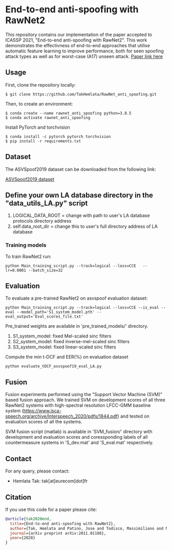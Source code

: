 End-to-end anti-spoofing with RawNet2
===============
This repository contains our implementation of the paper accepted to ICASSP 2021, "End-to-end anti-spoofing with RawNet2". This work demonstrates the effectivness of end-to-end approaches that utilise automatic feature learning to improve performance, both for seen spoofing attack types as well as for worst-case (A17) unseen attack.
[Paper link here](https://arxiv.org/abs/2011.01108)

## Usage
First, clone the repository locally:
```
$ git clone https://github.com/TakHemlata/RawNet_anti_spoofing.git
```
Then, to create an environment:

```
$ conda create --name rawnet_anti_spoofing python=3.8.5
$ conda activate rawnet_anti_spoofing
```
Install PyTorch and torchvision 
```
$ conda install -c pytorch pytorch torchvision
$ pip install -r requirements.txt
```


## Dataset

The ASVSpoof2019  dataset can be downloaded from the following link:

[ASVSpoof2019 dataset](https://datashare.is.ed.ac.uk/handle/10283/3336)

## Define your own LA database directory in the "data_utils_LA.py" script

1. LOGICAL_DATA_ROOT  = change with path to user's LA database protocols directory address
2. self.data_root_dir = change this to user's full directory address of LA database


### Training models
To train RawNet2 run:
```
python Main_training_script.py --track=logical --loss=CCE   --lr=0.0001 --batch_size=32
```

## Evaluation
To evaluate a pre-trained RawNet2 on asvspoof evaluation dataset:

```
python Main_training_script.py --track=logical --loss=CCE --is_eval --eval --model_path='S1_system_model.pth' --eval_output='Eval_scores_file.txt'
```

Pre_trained weights are available in 'pre_trained_models/'  directory.
1. S1_system_model: fixed Mel-scaled sinc filters
2. S2_system_model: fixed inverse-mel-scaled sinc filters
3. S3_system_model: fixed linear-scaled sinc filters

Compute the min t-DCF and EER(%) on evaluation dataset

```
python evaluate_tDCF_asvspoof19_eval_LA.py 
``` 

## Fusion
Fusion experiments performed using the "Support Vector Machine (SVM)"  based fusion approach. We trained SVM on development scores of all three RawNet2 systems  with high-spectral resolution LFCC-GMM baseline system (https://www.isca-speech.org/archive/Interspeech_2020/pdfs/1844.pdf) and tested on evaluation scores of all the systems.

SVM fusion script (matlab) is available in 'SVM_fusion/' directory with development and evaluation scores and coressponding labels of all countermeasure systems in 'S_dev.mat' and 'S_eval.mat' respectively.

## Contact
For any query, please contact:
- Hemlata Tak: tak[at]eurecom[dot]fr
## Citation
If you use this code for a paper please cite:
```bibtex
@article{tak2020end,
  title={End-to-end anti-spoofing with RawNet2},
  author={Tak, Hemlata and Patino, Jose and Todisco, Massimiliano and Nautsch, Andreas and Evans, Nicholas and Larcher, Anthony},
  journal={arXiv preprint arXiv:2011.01108},
  year={2020}
}
```


